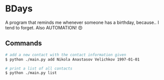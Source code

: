 # BDays
A program that reminds me whenever someone has a birthday, because.. I tend to forget. Also AUTOMATION! :heart_eyes:

## Commands

```bash
# add a new contact with the contact information given
$ python ./main.py add Nikola Anastasov Velichkov 1997-01-01
```

```bash
# print a list of all contacts
$ python ./main.py list
```
